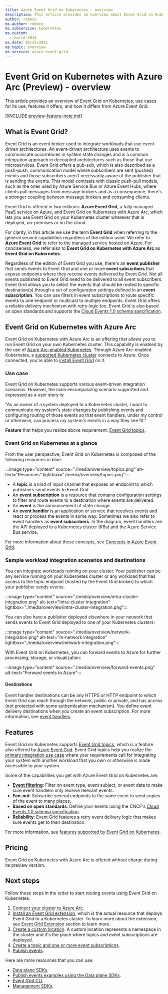 ```yaml
---
title: Azure Event Grid on Kubernetes - overview
description: This article provides an overview about Event Grid on Kubernetes with Azure Arc.
author: robece
ms.author: robece
ms.subservice: kubernetes
ms.custom:
  - build-2024
ms.date: 05/25/2021
ms.topic: overview
ms.service: azure-event-grid
---
```


# Event Grid on Kubernetes with Azure Arc (Preview) - overview
This article provides an overview of Event Grid on Kubernetes, use cases for its use, features it offers, and how it differs from Azure Event Grid.

[!INCLUDE [preview-feature-note.md](../includes/preview-feature-note.md)]

## What is Event Grid?
Event Grid is an event broker used to integrate workloads that use event-driven architectures. An event-driven architecture uses events to communicate occurrences in system state changes and is a common integration approach in decoupled architectures such as those that use microservices. Event Grid offers a pub-sub, which is also described as a push-push, communication model where subscribers are sent (pushed) events and those subscribers aren't necessarily aware of the publisher that is sending the events. This model contrasts with classic push-pull models, such as the ones used by Azure Service Bus or Azure Event Hubs, where clients pull messages from message brokers and as a consequence, there's a stronger coupling between message brokers and consuming clients.

Event Grid is offered in two editions: **Azure Event Grid**, a fully managed PaaS service on Azure, and Event Grid on Kubernetes with Azure Arc, which lets you use Event Grid on your Kubernetes cluster wherever that is deployed, on-premises or on the cloud. 

For clarity, in this article we use the term **Event Grid** when referring to the general service capabilities regardless of the edition used. We refer to **Azure Event Grid** to refer to the managed service hosted on Azure. For conciseness, we refer also to **Event Grid on Kubernetes with Azure Arc** as **Event Grid on Kubernetes**.

Regardless of the edition of Event Grid you use, there's an **event publisher** that sends events to Event Grid and one or more **event subscribers** that expose endpoints where they receive events delivered by Event Grid. Not all events published to Event Grid need to be delivered to all event subscribers. Event Grid allows you to select the events that should be routed to specific destination(s) through a set of configuration settings defined in an **event subscription**. You can use filters in event subscriptions to route specific events to one endpoint or multicast to multiple endpoints. Event Grid offers a reliable delivery mechanism with retry logic too. Event Grid is also based on open standards and supports the [Cloud Events 1.0 schema specification](https://github.com/cloudevents/spec/blob/main/cloudevents/spec.md).


## Event Grid on Kubernetes with Azure Arc
Event Grid on Kubernetes with Azure Arc is an offering that allows you to run Event Grid on your own Kubernetes cluster. This capability is enabled by the use of [Azure Arc-enabled Kubernetes](../../azure-arc/kubernetes/overview.md). Through Azure Arc-enabled Kubernetes, a [supported Kubernetes cluster](install-k8s-extension.md#supported-kubernetes-distributions) connects to Azure. Once connected, you're able to [install Event Grid](install-k8s-extension.md) on it. 

### Use case
Event Grid on Kubernetes supports various event-driven integration scenarios. However, the main encompassing scenario supported and expressed as a user story is:

"As an owner of a system deployed to a Kubernetes cluster, I want to communicate my system's state changes by publishing events and configuring routing of those events so that event handlers, under my control or otherwise, can process my system's events in a way they see fit."

**Feature** that helps you realize above requirement: [Event Grid topics](/rest/api/eventgrid/controlplane-preview/topics).

### Event Grid on Kubernetes at a glance
From the user perspective, Event Grid on Kubernetes is composed of the following resources in blue:

:::image type="content" source="./media/overview/topics.png" alt-text="Resources" lightbox="./media/overview/topics.png":::

* A **topic** is a kind of input channel that exposes an endpoint to which publishers send events to Event Grid.
* An **event subscription** is a resource that contains configuration settings to filter and route events to a destination where events are delivered.
* An **event** is the announcement of state change.
* An **event handler** is an application or service that receives events and react or process the events in some way. Sometimes we also refer to event handlers as **event subscribers**. In the diagram, event handlers are the API deployed to a Kubernetes cluster (K8s) and the Azure Service Bus service.

For more information about these concepts, see [Concepts in Azure Event Grid](concepts.md).

### Sample workload integration scenarios and destinations

You can integrate workloads running on your cluster. Your publisher can be any service running on your Kubernetes cluster or any workload that has access to the topic endpoint (hosted by the Event Grid broker) to which your publisher sends events.

:::image type="content" source="./media/overview/intra-cluster-integration.png" alt-text="Intra-cluster integration" lightbox="./media/overview/intra-cluster-integration.png":::


You can also have a publisher deployed elsewhere in your network that sends events to Event Grid deployed to one of your Kubernetes clusters:

:::image type="content" source="./media/overview/network-integration.png" alt-text="In-network integration" lightbox="./media/overview/network-integration.png":::

With Event Grid on Kubernetes, you can forward events to Azure for further processing, storage, or visualization:

:::image type="content" source="./media/overview/forward-events.png" alt-text="Forward events to Azure":::

#### Destinations
Event handler destinations can be any HTTPS or HTTP endpoint to which Event Grid can reach through the network, public or private, and has access (not protected with some authentication mechanism). You define event delivery destinations when you create an event subscription. For more information, see [event handlers](event-handlers.md). 

## Features
Event Grid on Kubernetes supports [Event Grid topics](/rest/api/eventgrid/controlplane-preview/topics), which is a feature also offered by [Azure Event Grid](../custom-topics.md). Event Grid topics help you realize the [primary integration use case](#use-case) where your requirements call for integrating your system with another workload that you own or otherwise is made accessible to your system.

Some of the capabilities you get with Azure Event Grid on Kubernetes are:

* **[Event filtering](filter-events.md)**: Filter on event type, event subject, or event data to make sure event handlers only receive relevant events.
* **Fan-out**: Subscribe several endpoints to the same event to send copies of the event to many places.
* **Based on open standards**: Define your events using the CNCF's [Cloud Events 1.0 schema specification](https://github.com/cloudevents/spec/blob/main/cloudevents/spec.md).
* **Reliability**: Event Grid features a retry event delivery logic that makes sure events get to their destination.

For more information, see [features supported by Event Grid on Kubernetes](features.md).

## Pricing 
Event Grid on Kubernetes with Azure Arc is offered without charge during its preview version.

## Next steps
Follow these steps in the order to start routing events using Event Grid on Kubernetes.

1. [Connect your cluster to Azure Arc](../../azure-arc/kubernetes/quickstart-connect-cluster.md).
1. [Install an Event Grid extension](install-k8s-extension.md), which is the actual resource that deploys Event Grid to a Kubernetes cluster. To learn more about the extension, see [Event Grid Extension](install-k8s-extension.md#event-grid-extension) section to learn more. 
1. [Create a custom location](../../azure-arc/kubernetes/custom-locations.md). A custom location represents a namespace in the cluster and it's the place where topics and event subscriptions are deployed.
1. [Create a topic and one or more event subscriptions](create-topic-subscription.md).
1. [Publish events](create-topic-subscription.md).

Here are more resources that you can use:

* [Data plane SDKs](../sdk-overview.md#data-plane-sdks).
* [Publish events examples using the Data plane SDKs](https://devblogs.microsoft.com/azure-sdk/event-grid-ga/).
* [Event Grid CLI](/cli/azure/eventgrid).
* [Management SDKs](../sdk-overview.md#management-sdks).
